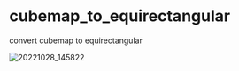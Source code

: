 # cubemap_to_equirectangular
convert cubemap to equirectangular

![20221028_145822](https://user-images.githubusercontent.com/30063821/198523940-a33e064c-e2a7-45cb-bd10-73a2292eae24.gif)
